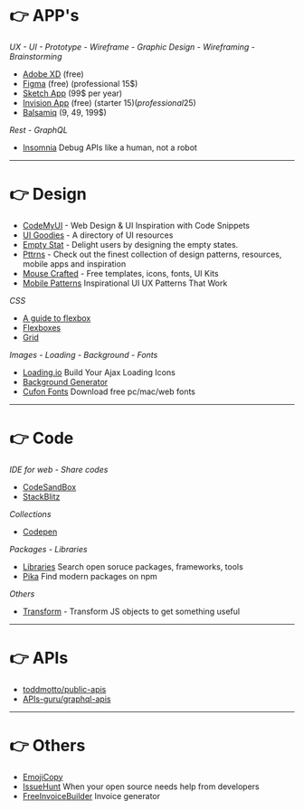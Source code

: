 # 👉 APP's

*UX - UI - Prototype - Wireframe - Graphic Design - Wireframing - Brainstorming*

- [Adobe XD](https://www.adobe.com/br/products/xd.html) (free)
- [Figma](https://www.figma.com/features/) (free) (professional 15$)
- [Sketch App](https://www.sketchapp.com/) (99$ per year)
- [Invision App](https://www.invisionapp.com/) (free) (starter 15$) (professional 25$)
- [Balsamiq](https://balsamiq.com/) (9, 49, 199$)

*Rest - GraphQL*

- [Insomnia](https://insomnia.rest/) Debug APIs like a human, not a robot

---

# 👉 Design

- [CodeMyUI](https://codemyui.com) - Web Design & UI Inspiration with Code Snippets
- [UI Goodies](http://uigoodies.com) - A directory of UI resources
- [Empty Stat](http://emptystat.es/) - Delight users by designing the empty states.
- [Pttrns](https://pttrns.com/) - Check out the finest collection of design patterns, resources, mobile apps and inspiration
- [Mouse Crafted](https://mousecrafted.com/) - Free templates, icons, fonts, UI Kits
- [Mobile Patterns](https://www.mobile-patterns.com/) Inspirational UI UX Patterns That Work

*CSS*

- [A guide to flexbox](https://css-tricks.com/snippets/css/a-guide-to-flexbox/)
- [Flexboxes](http://the-echoplex.net/flexyboxes/)
- [Grid](http://grid.malven.co/)

*Images - Loading - Background - Fonts*

- [Loading.io](https://loading.io/) Build Your Ajax Loading Icons
- [Background Generator](http://bg.siteorigin.com/)
- [Cufon Fonts](https://www.cufonfonts.com/) Download free pc/mac/web fonts

---

# 👉 Code

*IDE for web - Share codes*

- [CodeSandBox](https://codesandbox.io)
- [StackBlitz](https://stackblitz.com/)

*Collections*

- [Codepen](https://codepen.io/collections/)

*Packages - Libraries*

- [Libraries](https://libraries.io/) Search open soruce packages, frameworks, tools
- [Pika](https://www.pikapkg.com/) Find modern packages on npm

*Others*

- [Transform](https://transform.now.sh/) - Transform JS objects to get something useful

---

# 👉 APIs

- [toddmotto/public-apis](https://github.com/toddmotto/public-apis)
- [APIs-guru/graphql-apis](https://github.com/APIs-guru/graphql-apis)

---

# 👉 Others

- [EmojiCopy](https://www.emojicopy.com/)
- [IssueHunt](https://issuehunt.io/) When your open source needs help from developers
- [FreeInvoiceBuilder](https://freeinvoicebuilder.com/) Invoice generator
